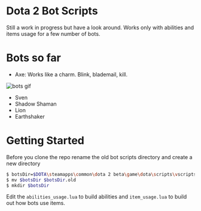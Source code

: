 Dota 2 Bot Scripts
==================

Still a work in progress but have a look around. Works only with abilities and items usage for a few number of bots. 


Bots so far
===========

- Axe: Works like a charm. Blink, blademail, kill.

![bots gif](bots.gif "Axe is Axe")

- Sven
- Shadow Shaman
- Lion
- Earthshaker


Getting Started
===============

Before you clone the repo rename the old bot scripts directory and create a new directory

```bash
$ botsDir=$DOTA\steamapps\common\dota 2 beta\game\dota\scripts\vscripts\bots
$ mv $botsDir $botsDir.old
$ mkdir $botsDir
```

Edit the `abilities_usage.lua` to build abilities and `item_usage.lua` to build out how bots use items.
